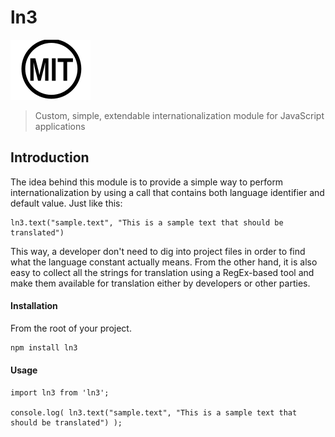 # ln3


[![MIT][mit-image]][mit-url]

> Custom, simple, extendable internationalization module for JavaScript applications


[mit-image]: https://github.com/stanurkov/observed-object/blob/master/mit.svg
[mit-url]: https://github.com/stanurkov/ln3/blob/master/LICENSE


## Introduction

The idea behind this module is to provide a simple way to perform internationalization by using a call that contains both language identifier and default value. Just like this: 

```
ln3.text("sample.text", "This is a sample text that should be translated")
```

This way, a developer don't need to dig into project files in order to find what the language constant actually means. From the other hand, it is also easy to collect all the strings for  translation using a RegEx-based tool and make them available for translation either by developers or other parties.


#### Installation
From the root of your project.
```sh
npm install ln3
```

#### Usage

```
import ln3 from 'ln3';

console.log( ln3.text("sample.text", "This is a sample text that should be translated") );

```

